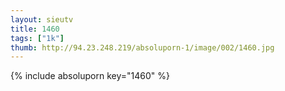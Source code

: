 ```yaml
--- 
layout: sieutv
title: 1460
tags: ["1k"]
thumb: http://94.23.248.219/absoluporn-1/image/002/1460.jpg
---
```

{% include absoluporn key="1460" %} 
